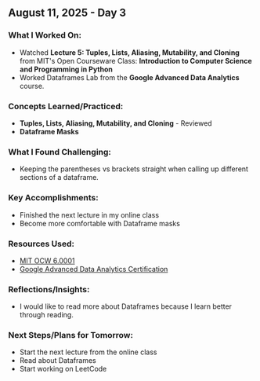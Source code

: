 ## August 11, 2025 - Day 3

### What I Worked On:  
- Watched **Lecture 5: Tuples, Lists, Aliasing, Mutability, and Cloning** from MIT's Open Courseware Class: **Introduction to Computer Science and Programming in Python**  
- Worked Dataframes Lab from the **Google Advanced Data Analytics** course. 

### Concepts Learned/Practiced:  
- **Tuples, Lists, Aliasing, Mutability, and Cloning** - Reviewed
- **Dataframe Masks**
  
### What I Found Challenging:  
- Keeping the parentheses vs brackets straight when calling up different sections of a dataframe. 

### Key Accomplishments:  
- Finished the next lecture in my online class
- Become more comfortable with Dataframe masks  
    
### Resources Used:  
- [MIT OCW 6.0001](https://ocw.mit.edu/courses/6-0001-introduction-to-computer-science-and-programming-in-python-fall-2016/)  
- [Google Advanced Data Analytics Certification](https://www.coursera.org/professional-certificates/google-advanced-data-analytics)  

### Reflections/Insights:
- I would like to read more about Dataframes because I learn better through reading.    
  
### Next Steps/Plans for Tomorrow:  
- Start the next lecture from the online class
- Read about Dataframes
- Start working on LeetCode

